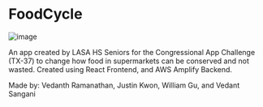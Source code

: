 # FoodCycle
![image](https://github.com/VedanthR5/FoodCycle/assets/72107210/f2255a5e-88c0-4cd7-af3b-8f64fc173e33)

An app created by LASA HS Seniors for the Congressional App Challenge (TX-37) to change how food in supermarkets can be conserved and not wasted. Created using React Frontend, and AWS Amplify Backend.


Made by: Vedanth Ramanathan, Justin Kwon, William Gu, and Vedant Sangani
